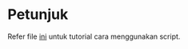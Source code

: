 # Petunjuk

Refer file [ini](https://github.com/citrahs/arcpy/blob/master/publishing_map/Tutorial%20Cara%20Publish%20Map%20Otomatis.pdf) untuk tutorial cara menggunakan script.

